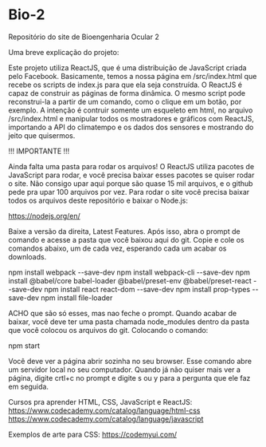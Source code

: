 # Bio-2
Repositório do site de Bioengenharia Ocular 2

Uma breve explicação do projeto:

Este projeto utiliza ReactJS, que é uma distribuição de JavaScript criada pelo Facebook.
Basicamente, temos a nossa página em /src/index.html que recebe os scripts de index.js para que ela seja construída.
O ReactJS é capaz de construir as páginas de forma dinâmica. O mesmo script pode reconstrui-la a partir de um comando,
como o clique em um botão, por exemplo.
A intenção é contruir somente um esqueleto em html, no arquivo /src/index.html e manipular todos os mostradores e gráficos com ReactJS,
importando a API do climatempo e os dados dos sensores e mostrando do jeito que quisermos.

!!! IMPORTANTE !!!

Ainda falta uma pasta para rodar os arquivos! O ReactJS utiliza pacotes de JavaScript para rodar, e você precisa baixar esses pacotes se quiser rodar o site. Não consigo upar aqui porque são quase 15 mil arquivos, e o github pede pra upar 100 arquivos por vez.
Para rodar o site você precisa baixar todos os arquivos deste repositório e baixar o Node.js:

https://nodejs.org/en/

Baixe a versão da direita, Latest Features. Após isso, abra o prompt de comando e acesse a pasta que você baixou aqui do git. Copie e cole os comandos abaixo, um de cada vez, esperando cada um acabar os downloads.

npm install webpack --save-dev
npm install webpack-cli --save-dev
npm install @babel/core babel-loader @babel/preset-env @babel/preset-react --save-dev
npm install react react-dom --save-dev
npm install prop-types --save-dev
npm install file-loader

ACHO que são só esses, mas nao feche o prompt. Quando acabar de baixar, você deve ter uma pasta chamada node_modules dentro da pasta que você colocou os arquivos do git. Colocando o comando:

npm start

Você deve ver a página abrir sozinha no seu browser. Esse comando abre um servidor local no seu computador. Quando já não quiser mais ver a página, digite crtl+c no prompt e digite s ou y para a pergunta que ele faz em seguida.


Cursos pra aprender HTML, CSS, JavaScript e ReactJS:
https://www.codecademy.com/catalog/language/html-css
https://www.codecademy.com/catalog/language/javascript

Exemplos de arte para CSS:
https://codemyui.com/
